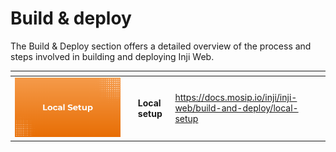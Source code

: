 # Build & deploy

The Build & Deploy section offers a detailed overview of the process and steps involved in building and deploying Inji Web.



<table data-view="cards"><thead><tr><th></th><th></th><th></th><th data-hidden data-card-target data-type="content-ref"></th></tr></thead><tbody><tr><td><img src="../../.gitbook/assets/Local Setup.png" alt="" data-size="original"></td><td></td><td> <strong>Local setup</strong></td><td><a href="https://docs.mosip.io/inji/inji-web/build-and-deploy/local-setup">https://docs.mosip.io/inji/inji-web/build-and-deploy/local-setup</a></td></tr></tbody></table>
